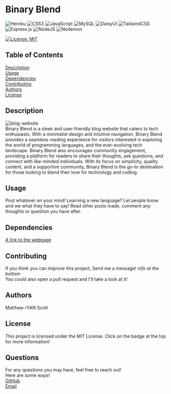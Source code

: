 # Binary Blend
![Heroku](https://img.shields.io/badge/heroku-%23430098.svg?style=for-the-badge&logo=heroku&logoColor=white) ![CSS3](https://img.shields.io/badge/css3-%231572B6.svg?style=for-the-badge&logo=css3&logoColor=white) ![JavaScript](https://img.shields.io/badge/javascript-%23323330.svg?style=for-the-badge&logo=javascript&logoColor=%23F7DF1E) ![MySQL](https://img.shields.io/badge/mysql-%2300f.svg?style=for-the-badge&logo=mysql&logoColor=white) ![DaisyUI](https://img.shields.io/badge/daisyui-5A0EF8?style=for-the-badge&logo=daisyui&logoColor=white) ![TailwindCSS](https://img.shields.io/badge/tailwindcss-%2338B2AC.svg?style=for-the-badge&logo=tailwind-css&logoColor=white) ![Express.js](https://img.shields.io/badge/express.js-%23404d59.svg?style=for-the-badge&logo=express&logoColor=%2361DAFB) ![NodeJS](https://img.shields.io/badge/node.js-6DA55F?style=for-the-badge&logo=node.js&logoColor=white) ![Nodemon](https://img.shields.io/badge/NODEMON-%23323330.svg?style=for-the-badge&logo=nodemon&logoColor=%BBDEAD)
   <br>
   
   [![License: MIT](https://img.shields.io/badge/License-MIT-yellow.svg)](https://opensource.org/licenses/MIT)
  <br>


## Table of Contents

[Description](#Description) <br>
[Usage](#Usage) <br>
[Dependencies](#Dependencies) <br>
[Contributing](#Contributing) <br>
[Authors](#Authors) <br>
[License](#License) <br>


## Description <a name="Description"></a>
<img src="https://imgur.com/ijdndCs.png" alt="blog-website" /> <br>
Binary Blend is a sleek and user-friendly blog website that caters to tech enthusiasts. With a minimalist design and intuitive navigation, Binary Blend provides a seamless reading experience for visitors interested in exploring the world of programming languages, and the ever-evolving tech landscape. Binary Blend also encourages community engagement, providing a platform for readers to share their thoughts, ask questions, and connect with like-minded individuals. With its focus on simplicity, quality content, and a supportive community, Binary Blend is the go-to destination for those looking to blend their love for technology and coding.





## Usage <a name="Usage"></a>
Post whatever on your mind! Learning a new language? Let people know and we what they have to say! Read other posts made, comment any thoughts or question you have after.

## Dependencies <a name="Dependencies"></a>
<a href="" alt="">A link to the webpage</a>


## Contributing <a name="Contributing"></a>
If you think you can improve this project, Send me a message! *info at the bottom* <br>
You could also open a pull request and I'll take a look at it!


## Authors <a name="Authors"></a>
Matthew rYAN Scott

## License <a name="License"></a>
This project is licensed under the MIT License. Click on the badge at the top for more information!

## Questions

For any questions you may have, feel free to reach out! <br>
Here are some ways! <br>
<a href="https://github.com/MScott-Dev" alt="GitHub">GitHub</a> <br>
<a href="mailto:MScott0199@gmail.com">Email</a>
